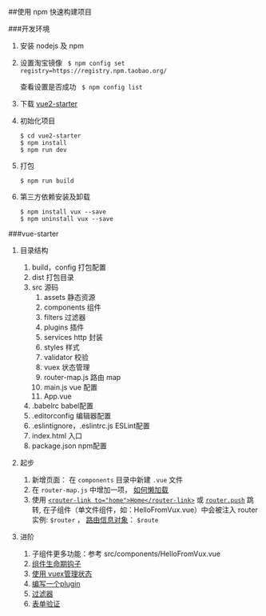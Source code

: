 ##使用 npm 快速构建项目

###开发环境

1. 安装 nodejs 及 npm
1. 设置淘宝镜像 
    ` $ npm config set registry=https://registry.npm.taobao.org/`
    
    查看设置是否成功
    ` $ npm config list` 
1. 下载 [vue2-starter](http://git.oschina.net/fossfe/vue2-starter) 
1. 初始化项目
    ``` 
    $ cd vue2-starter
    $ npm install
    $ npm run dev
    ```
1. 打包
    ```
    $ npm run build
    ```
1. 第三方依赖安装及卸载 
    ```
   $ npm install vux --save
   $ npm uninstall vux --save
    ```
###vue-starter
1. 目录结构
    1. build，config 打包配置
    1. dist 打包目录
    1. src 源码
        1. assets 静态资源
        1. components 组件
        1. filters 过滤器
        1. plugins 插件
        1. services http 封装
        1. styles 样式
        1. validator 校验
        1. vuex 状态管理
        1. router-map.js 路由 map
        1. main.js vue 配置
        1. App.vue 
    1. .babelrc babel配置
    1. .editorconfig 编辑器配置
    1. .eslintignore，.eslintrc.js  ESLint配置
    1. index.html 入口
    1. package.json npm配置
    
1. 起步
    1. 新增页面： 在 `components` 目录中新建 `.vue` 文件
    1. 在 `router-map.js` 中增加一项， [如何懒加载](https://router.vuejs.org/zh-cn/advanced/lazy-loading.html)
    1. 使用 [`<router-link to="home">Home</router-link>`](https://router.vuejs.org/zh-cn/api/router-link.html) 或 [`router.push`](https://router.vuejs.org/zh-cn/essentials/navigation.html) 跳转,  在子组件（单文件组件，如：HelloFromVux.vue）中会被注入 router 实例: `$router` ， [路由信息对象](https://router.vuejs.org/zh-cn/api/route-object.html)： `$route`
1. 进阶
    1. 子组件更多功能：参考 src/components/HelloFromVux.vue 
    1. [组件生命期钩子](http://cn.vuejs.org/v2/api/#选项-生命周期钩子)
    1. [使用 vuex管理状态](./vuex.md)
    1. [编写一个plugin](http://cn.vuejs.org/v2/guide/plugins.html)
    1. [过滤器](./filter.md)
    1. [表单验证](./validator.md)
    
    
    

